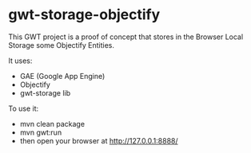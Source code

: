 gwt-storage-objectify
===========

This GWT project is a proof of concept that stores in the Browser Local Storage some Objectify Entities.

It uses:
- GAE (Google App Engine)
- Objectify
- gwt-storage lib


To use it:
- mvn clean package
- mvn gwt:run
- then open your browser at http://127.0.0.1:8888/
